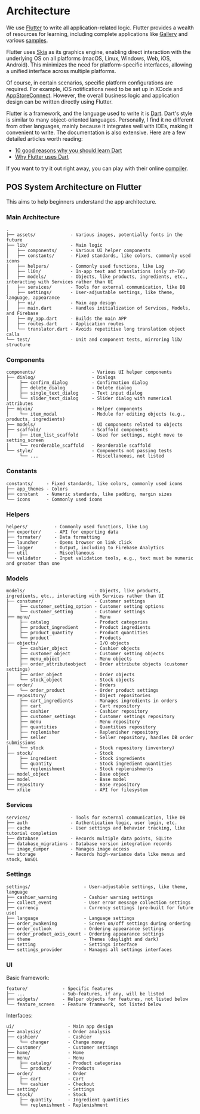 # Architecture

We use [Flutter](https://flutter.dev) to write all application-related logic.
Flutter provides a wealth of resources for learning,
including complete applications like [Gallery](https://github.com/flutter/gallery)
and various [samples](https://github.com/flutter/samples).

Flutter uses [Skia](https://skia.org) as its graphics engine,
enabling direct interaction with the underlying OS on all platforms
(macOS, Linux, Windows, Web, iOS, Android).
This minimizes the need for platform-specific interfaces,
allowing a unified interface across multiple platforms.

Of course, in certain scenarios, specific platform configurations are required.
For example, iOS notifications need to be set up in XCode and [AppStoreConnect](http://appstoreconnect.apple.com).
However, the overall business logic and application design can be written directly using Flutter.

Flutter is a framework, and the language used to write it is [Dart](https://dart.dev).
Dart's style is similar to many object-oriented languages.
Personally, I find it no different from other languages,
mainly because it integrates well with IDEs, making it convenient to write.
The documentation is also extensive. Here are a few detailed articles worth reading:

- [10 good reasons why you should learn Dart](https://medium.com/hackernoon/10-good-reasons-why-you-should-learn-dart-4b257708a332)
- [Why Flutter uses Dart](https://hackernoon.com/why-flutter-uses-dart-dd635a054ebf)

If you want to try it out right away, you can play with their online [compiler](https://dartpad.dev/?null_safety=true).

## POS System Architecture on Flutter

This aims to help beginners understand the app architecture.

### Main Architecture

```text
.
├── assets/             - Various images, potentially fonts in the future
├── lib/                - Main logic
│   ├── components/     - Various UI helper components
│   ├── constants/      - Fixed standards, like colors, commonly used icons
│   ├── helpers/        - Commonly used functions, like Log
│   ├── l10n/           - In-app text and translations (only zh-TW)
│   ├── models/         - Objects, like products, ingredients, etc., interacting with Services rather than UI
│   ├── services/       - Tools for external communication, like DB
│   ├── settings/       - User-adjustable settings, like theme, language, appearance
│   ├── ui/             - Main app design
│   ├── main.dart       - Handles initialization of Services, Models, and Firebase
│   ├── my_app.dart     - Builds the main APP
│   ├── routes.dart     - Application routes
│   └── translator.dart - Avoids repetitive long translation object calls
└── test/               - Unit and component tests, mirroring lib/ structure
```

### Components

```text
components/                     - Various UI helper components
├── dialog/                     - Dialogs
│    ├── confirm_dialog         - Confirmation dialog
│    ├── delete_dialog          - Delete dialog
│    ├── single_text_dialog     - Text input dialog
│    └── slider_text_dialog     - Slider dialog with numerical attributes
├── mixin/                      - Helper components
│    └── item_modal             - Module for editing objects (e.g., products, ingredients)
├── models/                     - UI components related to objects
├── scaffold/                   - Scaffold components
│    ├── item_list_scaffold     - Used for settings, might move to setting_screen
│    └── reorderable_scaffold   - Reorderable scaffold
└── style/                      - Components not passing tests
     └── ...                    - Miscellaneous, not listed
```

### Constants

```text
constants/     - Fixed standards, like colors, commonly used icons
├── app_themes - Colors
├── constant   - Numeric standards, like padding, margin sizes
└── icons      - Commonly used icons
```

### Helpers

```text
helpers/          - Commonly used functions, like Log
├── exporter/     - API for exporting data
├── formater/     - Data formatting
├── launcher      - Opens browser on link click
├── logger        - Output, including to Firebase Analytics
├── util          - Miscellaneous
└── validator     - Input validation tools, e.g., text must be numeric and greater than one
```

### Models

```text
models/                          - Objects, like products, ingredients, etc., interacting with Services rather than UI
├── constumer/                   - Customer settings
│    ├── customer_setting_option - Customer setting options
│    └── customer_setting        - Customer settings
├── menu/                        - Menu
│    ├── catalog                 - Product categories
│    ├── product_ingredient      - Product ingredients
│    ├── product_quantity        - Product quantities
│    └── product                 - Products
├── objects/                     - I/O objects
│    ├── cashier_object          - Cashier objects
│    ├── customer_object         - Customer setting objects
│    ├── menu_object             - Menu objects
│    ├── order_attributeobject   - Order attribute objects (customer settings)
│    ├── order_object            - Order objects
│    └── stock_object            - Stock objects
├── order/                       - Orders
│    └── order_product           - Order product settings
├── repository/                  - Object repositories
│    ├── cart_ingredients        - Manages ingredients in orders
│    ├── cart                    - Cart repository
│    ├── cashier                 - Cashier repository
│    ├── customer_settings       - Customer settings repository
│    ├── menu                    - Menu repository
│    ├── quantities              - Quantities repository
│    ├── replenisher             - Replenisher repository
│    ├── seller                  - Seller repository, handles DB order submissions
│    └── stock                   - Stock repository (inventory)
├── stock/                       - Stock
│    ├── ingredient              - Stock ingredients
│    ├── quantity                - Stock ingredient quantities
│    └── replenishment           - Stock replenishments
├── model_object                 - Base object
├── model                        - Base model
├── repository                   - Base repository
└── xfile                        - API for filesystem
```

### Services

```text
services/               - Tools for external communication, like DB
├── auth                - Authentication logic, user login, etc.
├── cache               - User settings and behavior tracking, like tutorial completion
├── database            - Records multiple data points, SQLite
├── database_migrations - Database version integration records
├── image_dumper        - Manages image access
└── storage             - Records high-variance data like menus and stock, NoSQL
```

### Settings

```text
settings/                    - User-adjustable settings, like theme, language
├── cashier_warning          - Cashier warning settings
├── collect_event            - User error message collection settings
├── currency                 - Currency settings (pre-built for future use)
├── language                 - Language settings
├── order_awakening          - Screen on/off settings during ordering
├── order_outlook            - Ordering appearance settings
├── order_product_axis_count - Ordering appearance settings
├── theme                    - Themes (daylight and dark)
├── setting                  - Settings interface
└── settings_provider        - Manages all settings interfaces
```

### UI

Basic framework:

```text
feature/             - Specific features
├── ...              - Sub-features, if any, will be listed
├── widgets/         - Helper objects for features, not listed below
└── feature_screen   - Feature framework, not listed below
```

Interfaces:

```text
ui/                    - Main app design
├── analysis/          - Order analysis
├── cashier/           - Cashier
│    └── changer       - Change money
├── customer/          - Customer settings
├── home/              - Home
├── menu/              - Menu
│    ├── catalog/      - Product categories
│    └── product/      - Products
├── order/             - Order
│    ├── cart          - Cart
│    └── cashier       - Checkout
├── setting/           - Settings
└── stock/             - Stock
     ├── quantity      - Ingredient quantities
     └── replenishment - Replenishment
```
